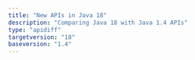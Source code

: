 ```yaml
---
title: "New APIs in Java 18"
description: "Comparing Java 18 with Java 1.4 APIs"
type: "apidiff"
targetversion: "18"
baseversion: "1.4"
---
```


